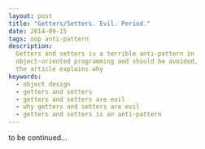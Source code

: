 ```yaml
---
layout: post
title: "Getters/Setters. Evil. Period."
date: 2014-09-15
tags: oop anti-pattern
description:
  Getters and setters is a terrible anti-pattern in
  object-oriented programming and should be avoided,
  the article explains why
keywords:
  - object design
  - getters and setters
  - getters and setters are evil
  - why getters and setters are evil
  - getters and setters is an anti-pattern
---
```


to be continued...
